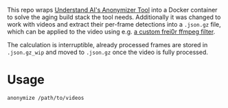 This repo wraps [Understand AI's Anonymizer Tool](https://github.com/understand-ai/anonymizer/) into a Docker container to solve the aging build stack the tool needs. Additionally it was changed to work with videos and extract their per-frame detections into a `.json.gz` file, which can be applied to the video using e.g. [a custom frei0r ffmpeg filter](https://github.com/breunigs/frei0r-blur-from-json).

The calculation is interruptible, already processed frames are stored in `.json.gz_wip` and moved to `.json.gz` once the video is fully processed.

# Usage

```bash
anonymize /path/to/videos
```
